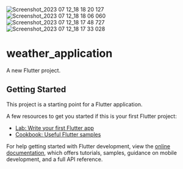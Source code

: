 ![Screenshot_2023 07 12_18 18 20 127](https://github.com/kazishamim71/weather_application/assets/120647540/9c4fc078-31f7-43bd-bb87-e29a75eaf775)
![Screenshot_2023 07 12_18 18 06 060](https://github.com/kazishamim71/weather_application/assets/120647540/14b6d969-d03d-421d-baa6-f085a773c4cc)
![Screenshot_2023 07 12_18 17 48 727](https://github.com/kazishamim71/weather_application/assets/120647540/e5fee938-6937-4d24-9e61-42128adb0044)
![Screenshot_2023 07 12_18 17 33 028](https://github.com/kazishamim71/weather_application/assets/120647540/ba568e70-32be-48bf-87d1-ac840535d28b)
# weather_application

A new Flutter project.

## Getting Started

This project is a starting point for a Flutter application.

A few resources to get you started if this is your first Flutter project:

- [Lab: Write your first Flutter app](https://docs.flutter.dev/get-started/codelab)
- [Cookbook: Useful Flutter samples](https://docs.flutter.dev/cookbook)

For help getting started with Flutter development, view the
[online documentation](https://docs.flutter.dev/), which offers tutorials,
samples, guidance on mobile development, and a full API reference.

